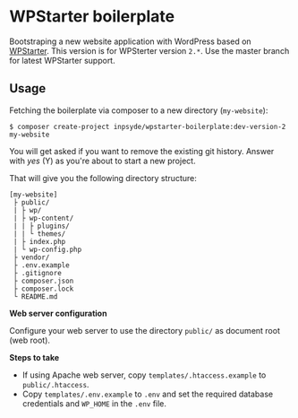 # WPStarter boilerplate

Bootstraping a new website application with WordPress based on [WPStarter](https://github.com/wecodemore/wpstarter). This version is for WPSterter version `2.*`. Use the master branch for latest WPStarter support.

## Usage

Fetching the boilerplate via composer to a new directory (`my-website`):

```
$ composer create-project inpsyde/wpstarter-boilerplate:dev-version-2 my-website
```
You will get asked if you want to remove the existing git history. Answer with _yes_ (Y) as you're about to start a new project.

That will give you the following directory structure:

```
[my-website]
 ├ public/
 | ├ wp/
 | ├ wp-content/
 | | ├ plugins/
 | | └ themes/
 | ├ index.php
 | └ wp-config.php
 ├ vendor/
 ├ .env.example
 ├ .gitignore
 ├ composer.json
 ├ composer.lock
 └ README.md
```

**Web server configuration**

Configure your web server to use the directory `public/` as document root (web root).

**Steps to take**

* If using Apache web server, copy `templates/.htaccess.example` to `public/.htaccess`.
* Copy `templates/.env.example` to `.env` and set the required database credentials and `WP_HOME` in the `.env` file.

